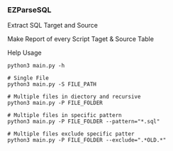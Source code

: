 ### EZParseSQL

Extract SQL Target and Source

Make Report of every Script Taget & Source Table

Help Usage

`python3 main.py -h  `


```batch
# Single File
python3 main.py -S FILE_PATH

# Multiple files in diectory and recursive
python3 main.py -P FILE_FOLDER

# Multiple files in specific pattern
python3 main.py -P FILE_FOLDER --pattern="*.sql"

# Multiple files exclude specific patter
python3 main.py -P FILE_FOLDER --exclude=".*OLD.*"


```